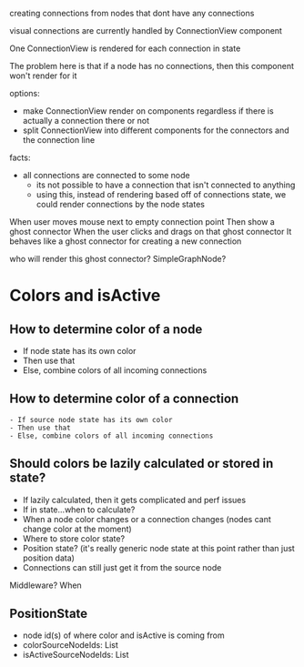 creating connections from nodes that dont have any connections

visual connections are currently handled by ConnectionView component

One ConnectionView is rendered for each connection in state

The problem here is that if a node has no connections, then this component won't render for it

options:
- make ConnectionView render on components regardless if there is actually a connection there or not
- split ConnectionView into different components for the connectors and the connection line

facts:
- all connections are connected to some node
	- its not possible to have a connection that isn't connected to anything
	- using this, instead of rendering based off of connections state,
		we could render connections by the node states


When user moves mouse next to empty connection point
Then show a ghost connector
When the user clicks and drags on that ghost connector
It behaves like a ghost connector for creating a new connection

who will render this ghost connector?
SimpleGraphNode?

# Colors and isActive

## How to determine color of a node
- If node state has its own color
- Then use that
- Else, combine colors of all incoming connections

## How to determine color of a connection
	- If source node state has its own color
	- Then use that
	- Else, combine colors of all incoming connections

## Should colors be lazily calculated or stored in state?
- If lazily calculated, then it gets complicated and perf issues
- If in state...when to calculate?
- When a node color changes or a connection changes (nodes cant change color at the moment)
- Where to store color state?
- Position state? (it's really generic node state at this point rather than just position data)
- Connections can still just get it from the source node

Middleware?
When

## PositionState
  - node id(s) of where color and isActive is coming from
  - colorSourceNodeIds: List<string>
  - isActiveSourceNodeIds: List<string>
